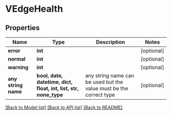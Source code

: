 # VEdgeHealth


## Properties
Name | Type | Description | Notes
------------ | ------------- | ------------- | -------------
**error** | **int** |  | [optional] 
**normal** | **int** |  | [optional] 
**warning** | **int** |  | [optional] 
**any string name** | **bool, date, datetime, dict, float, int, list, str, none_type** | any string name can be used but the value must be the correct type | [optional]

[[Back to Model list]](../README.md#documentation-for-models) [[Back to API list]](../README.md#documentation-for-api-endpoints) [[Back to README]](../README.md)


